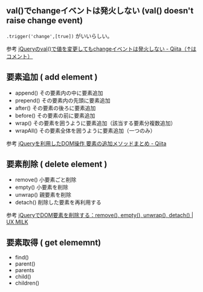 ## val()でchangeイベントは発火しない (val() doesn't raise change event)
`.trigger('change',[true])` がいいらしい。

参考
[jQueryのval()で値を変更してもchangeイベントは発火しない - Qiita（↑はコメント）](https://qiita.com/foo9/items/51ffdaa5305fbc4efa58)


## 要素追加 ( add element )
- append() その要素内の中に要素追加
- prepend() その要素内の先頭に要素追加
- after() その要素の後ろに要素追加
- before() その要素の前に要素追加
- wrap() その要素を囲うように要素追加（該当する要素分複数追加）
- wrapAll() その要素全体を囲うように要素追加（一つのみ）

参考
[jQueryを利用したDOM操作 要素の追加メソッドまとめ - Qiita](https://qiita.com/nekoneko-wanwan/items/227ccad5f8cc449e91e9)


## 要素削除 ( delete element )
- remove() 小要素ごと削除
- empty() 小要素を削除
- unwrap()  親要素を削除
- detach() 削除した要素を再利用する

参考
[jQueryでDOM要素を削除する：remove(), empty(), unwrap(), detach() | UX MILK](https://uxmilk.jp/10889)


## 要素取得 ( get elememnt)
- find()
- parent()
- parents
- child()
- children()
